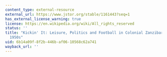 ```yaml
---
content_type: external-resource
external_url: https://www.jstor.org/stable/1161443?seq=1
has_external_license_warning: true
license: https://en.wikipedia.org/wiki/All_rights_reserved
status: ''
title: "Kickin' It: Leisure, Politics and Football in Colonial Zanzibar, 1900s\u2013\
  1950s"
uid: 6b14a09f-8f2b-446b-af06-10568c62a741
wayback_url: ''
---
```

